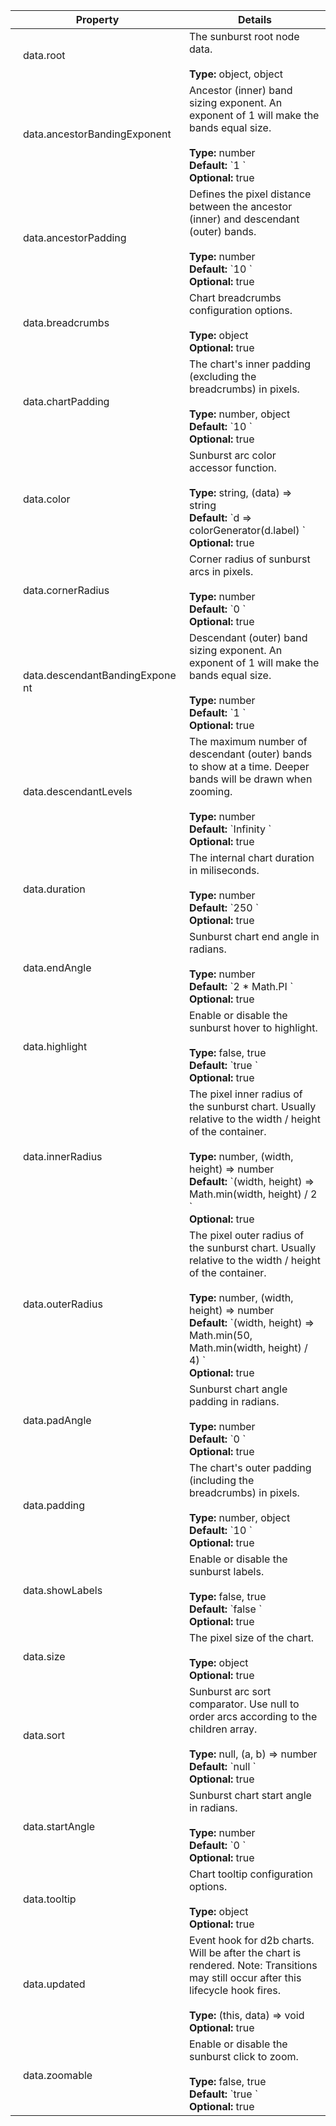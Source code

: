 

<script>
  function toggleNextRow(el) {
    const nextRow = el.nextElementSibling;
    nextRow.classList.toggle('hidden');
    el.classList.toggle('expanded');
  } 
</script>

<style>
  .parent td:first-child::before {
    position: absolute;
    left: 8px;
    content: '\f0da';
    font-family: FontAwesome;
  }

  .expanded td:first-child::before {
    content: '\f0d7';
    font-family: FontAwesome;
  }

  .child > td {
    padding: 0 !important;
    border: none !important;
  }

  .child table {
    margin: 0 !important;
    border: 0 !important;
  }

  tr td:first-child {
    min-width: 250px;
    max-width: 250px;
    width: 250px;
  }

  tr.hidden {
    display: none;
  }

  td {
    position: relative;
  }

  tbody tr td:first-child {
    padding-left: 20px;
  }
</style>

<table><thead><tr><th>Property</th><th>Details</th></tr></thead><tbody><tr class="parent" onclick="toggleNextRow(this)"><td>data.root</td><td>The sunburst root node data.<br><br><strong>Type:</strong> object, object<br></td></tr><tr class="child hidden">
        <td colspan="2"><table><tbody><tr><td>data.root.breadcrumb</td><td>Arc breadcrumb content, if set, this will override the sunburst's breadcrumb accessor. Use null to disable the breadcrumb for this arc.<br><br><strong>Type:</strong> string, null<br><strong>Optional:</strong> true<br></td></tr><tr><td>data.root.children</td><td>Sunburst node children.<br><br><strong>Type:</strong> array<br></td></tr><tr><td>data.root.children[].breadcrumb</td><td>Arc breadcrumb content, if set, this will override the sunburst's breadcrumb accessor. Use null to disable the breadcrumb for this arc.<br><br><strong>Type:</strong> string, null<br><strong>Optional:</strong> true<br></td></tr><tr><td>data.root.children[].color</td><td>Arc color, if set, this will override the sunburst's arc color accessor.<br><br><strong>Type:</strong> string<br><strong>Optional:</strong> true<br></td></tr><tr><td>data.root.children[].label</td><td>Sunburst node label.<br><br><strong>Type:</strong> string<br></td></tr><tr><td>data.root.children[].selected</td><td>Initial arc zoom state, Only one arc may be selected at a time.<br><br><strong>Type:</strong> false, true<br><strong>Default:</strong> `false `<br><strong>Optional:</strong> true<br></td></tr><tr><td>data.root.children[].size</td><td>Sunburst node size.<br><br><strong>Type:</strong> number<br></td></tr><tr><td>data.root.children[].tooltip</td><td>Arc tooltip content, if set, this will override the sunburst's tooltip accessor. Use null to disable the tooltip for this arc.<br><br><strong>Type:</strong> string, null<br><strong>Optional:</strong> true<br></td></tr><tr><td>data.root.color</td><td>Arc color, if set, this will override the sunburst's arc color accessor.<br><br><strong>Type:</strong> string<br><strong>Optional:</strong> true<br></td></tr><tr><td>data.root.label</td><td>Sunburst node label.<br><br><strong>Type:</strong> string<br></td></tr><tr><td>data.root.selected</td><td>Initial arc zoom state, Only one arc may be selected at a time.<br><br><strong>Type:</strong> false, true<br><strong>Default:</strong> `false `<br><strong>Optional:</strong> true<br></td></tr><tr><td>data.root.size</td><td>Sunburst node size. If a parent has a node size, it will override the automatic leaf node size aggrigate function. This is useful to oversize a parent node to indicate it is not completely resolved by it's children.<br><br><strong>Type:</strong> number<br><strong>Optional:</strong> true<br></td></tr><tr><td>data.root.tooltip</td><td>Arc tooltip content, if set, this will override the sunburst's tooltip accessor. Use null to disable the tooltip for this arc.<br><br><strong>Type:</strong> string, null<br><strong>Optional:</strong> true<br></td></tr><tr><td>data.root.breadcrumb</td><td>Arc breadcrumb content, if set, this will override the sunburst's breadcrumb accessor. Use null to disable the breadcrumb for this arc.<br><br><strong>Type:</strong> string, null<br><strong>Optional:</strong> true<br></td></tr><tr><td>data.root.color</td><td>Arc color, if set, this will override the sunburst's arc color accessor.<br><br><strong>Type:</strong> string<br><strong>Optional:</strong> true<br></td></tr><tr><td>data.root.label</td><td>Sunburst node label.<br><br><strong>Type:</strong> string<br></td></tr><tr><td>data.root.selected</td><td>Initial arc zoom state, Only one arc may be selected at a time.<br><br><strong>Type:</strong> false, true<br><strong>Default:</strong> `false `<br><strong>Optional:</strong> true<br></td></tr><tr><td>data.root.size</td><td>Sunburst node size.<br><br><strong>Type:</strong> number<br></td></tr><tr><td>data.root.tooltip</td><td>Arc tooltip content, if set, this will override the sunburst's tooltip accessor. Use null to disable the tooltip for this arc.<br><br><strong>Type:</strong> string, null<br><strong>Optional:</strong> true<br></td></tr></tbody></table></td>
      </tr><tr null><td>data.ancestorBandingExponent</td><td>Ancestor (inner) band sizing exponent. An exponent of 1 will make the bands equal size.<br><br><strong>Type:</strong> number<br><strong>Default:</strong> `1 `<br><strong>Optional:</strong> true<br></td></tr><tr null><td>data.ancestorPadding</td><td>Defines the pixel distance between the ancestor (inner) and descendant (outer) bands.<br><br><strong>Type:</strong> number<br><strong>Default:</strong> `10 `<br><strong>Optional:</strong> true<br></td></tr><tr class="parent" onclick="toggleNextRow(this)"><td>data.breadcrumbs</td><td>Chart breadcrumbs configuration options.<br><br><strong>Type:</strong> object<br><strong>Optional:</strong> true<br></td></tr><tr class="child hidden">
        <td colspan="2"><table><tbody><tr><td>data.breadcrumbs.enabled</td><td>Enable or disable the breadcrumbs.<br><br><strong>Type:</strong> false, true<br><strong>Default:</strong> `true `<br><strong>Optional:</strong> true<br></td></tr><tr><td>data.breadcrumbs.html</td><td>Html content to be displayed in the arc's breadcrumb. A null value will disable the arc's breadcrumb.<br><br><strong>Type:</strong> null, string, (data, value, percent) => string, null<br><strong>Default:</strong> `function (data, value, percent) {   return `     <div class = 'd2b-sunburst-breadcrumb'>       <div class = 'd2b-sunburst-label'>         ${data.label}       </div>       <div class = 'd2b-sunburst-value'>         ${value}         ${percent > 1 ? '' : `<div class = 'd2b-sunburst-percent'> ${d3.format('.0%')(percent)} </div>`}       </div>     </div>   ` } `<br><strong>Optional:</strong> true<br></td></tr><tr><td>data.breadcrumbs.orient</td><td>Breadcrumbs orientation, relative to the chart.<br><br><strong>Type:</strong> "top", "left", "right", "bottom"<br><strong>Default:</strong> `'right' `<br><strong>Optional:</strong> true<br></td></tr></tbody></table></td>
      </tr><tr class="parent" onclick="toggleNextRow(this)"><td>data.chartPadding</td><td>The chart's inner padding (excluding the breadcrumbs) in pixels.<br><br><strong>Type:</strong> number, object<br><strong>Default:</strong> `10 `<br><strong>Optional:</strong> true<br></td></tr><tr class="child hidden">
        <td colspan="2"><table><tbody><tr><td>data.chartPadding.bottom</td><td><strong>Type:</strong> number<br></td></tr><tr><td>data.chartPadding.left</td><td><strong>Type:</strong> number<br></td></tr><tr><td>data.chartPadding.right</td><td><strong>Type:</strong> number<br></td></tr><tr><td>data.chartPadding.top</td><td><strong>Type:</strong> number<br></td></tr></tbody></table></td>
      </tr><tr null><td>data.color</td><td>Sunburst arc color accessor function.<br><br><strong>Type:</strong> string, (data) => string<br><strong>Default:</strong> `d => colorGenerator(d.label) `<br><strong>Optional:</strong> true<br></td></tr><tr null><td>data.cornerRadius</td><td>Corner radius of sunburst arcs in pixels.<br><br><strong>Type:</strong> number<br><strong>Default:</strong> `0 `<br><strong>Optional:</strong> true<br></td></tr><tr null><td>data.descendantBandingExponent</td><td>Descendant (outer) band sizing exponent. An exponent of 1 will make the bands equal size.<br><br><strong>Type:</strong> number<br><strong>Default:</strong> `1 `<br><strong>Optional:</strong> true<br></td></tr><tr null><td>data.descendantLevels</td><td>The maximum number of descendant (outer) bands to show at a time. Deeper bands will be drawn when zooming.<br><br><strong>Type:</strong> number<br><strong>Default:</strong> `Infinity `<br><strong>Optional:</strong> true<br></td></tr><tr null><td>data.duration</td><td>The internal chart duration in miliseconds.<br><br><strong>Type:</strong> number<br><strong>Default:</strong> `250 `<br><strong>Optional:</strong> true<br></td></tr><tr null><td>data.endAngle</td><td>Sunburst chart end angle in radians.<br><br><strong>Type:</strong> number<br><strong>Default:</strong> `2 * Math.PI `<br><strong>Optional:</strong> true<br></td></tr><tr null><td>data.highlight</td><td>Enable or disable the sunburst hover to highlight.<br><br><strong>Type:</strong> false, true<br><strong>Default:</strong> `true `<br><strong>Optional:</strong> true<br></td></tr><tr null><td>data.innerRadius</td><td>The pixel inner radius of the sunburst chart. Usually relative to the width / height of the container.<br><br><strong>Type:</strong> number, (width, height) => number<br><strong>Default:</strong> `(width, height) => Math.min(width, height) / 2 `<br><strong>Optional:</strong> true<br></td></tr><tr null><td>data.outerRadius</td><td>The pixel outer radius of the sunburst chart. Usually relative to the width / height of the container.<br><br><strong>Type:</strong> number, (width, height) => number<br><strong>Default:</strong> `(width, height) => Math.min(50, Math.min(width, height) / 4) `<br><strong>Optional:</strong> true<br></td></tr><tr null><td>data.padAngle</td><td>Sunburst chart angle padding in radians.<br><br><strong>Type:</strong> number<br><strong>Default:</strong> `0 `<br><strong>Optional:</strong> true<br></td></tr><tr class="parent" onclick="toggleNextRow(this)"><td>data.padding</td><td>The chart's outer padding (including the breadcrumbs) in pixels.<br><br><strong>Type:</strong> number, object<br><strong>Default:</strong> `10 `<br><strong>Optional:</strong> true<br></td></tr><tr class="child hidden">
        <td colspan="2"><table><tbody><tr><td>data.padding.bottom</td><td><strong>Type:</strong> number<br></td></tr><tr><td>data.padding.left</td><td><strong>Type:</strong> number<br></td></tr><tr><td>data.padding.right</td><td><strong>Type:</strong> number<br></td></tr><tr><td>data.padding.top</td><td><strong>Type:</strong> number<br></td></tr></tbody></table></td>
      </tr><tr null><td>data.showLabels</td><td>Enable or disable the sunburst labels.<br><br><strong>Type:</strong> false, true<br><strong>Default:</strong> `false `<br><strong>Optional:</strong> true<br></td></tr><tr class="parent" onclick="toggleNextRow(this)"><td>data.size</td><td>The pixel size of the chart.<br><br><strong>Type:</strong> object<br><strong>Optional:</strong> true<br></td></tr><tr class="child hidden">
        <td colspan="2"><table><tbody><tr><td>data.size.height</td><td>The pixel height of the chart. If not given, the container height will be used.<br><br><strong>Type:</strong> number<br><strong>Optional:</strong> true<br></td></tr><tr><td>data.size.width</td><td>The pixel width of the chart. If not given, the container width will be used.<br><br><strong>Type:</strong> number<br><strong>Optional:</strong> true<br></td></tr></tbody></table></td>
      </tr><tr null><td>data.sort</td><td>Sunburst arc sort comparator. Use null to order arcs according to the children array.<br><br><strong>Type:</strong> null, (a, b) => number<br><strong>Default:</strong> `null `<br><strong>Optional:</strong> true<br></td></tr><tr null><td>data.startAngle</td><td>Sunburst chart start angle in radians.<br><br><strong>Type:</strong> number<br><strong>Default:</strong> `0 `<br><strong>Optional:</strong> true<br></td></tr><tr class="parent" onclick="toggleNextRow(this)"><td>data.tooltip</td><td>Chart tooltip configuration options.<br><br><strong>Type:</strong> object<br><strong>Optional:</strong> true<br></td></tr><tr class="child hidden">
        <td colspan="2"><table><tbody><tr><td>data.tooltip.at</td><td>This specifies where the tooltip will be positioned relative to the hovered item. By default, this will alternate between 'center left' and 'center right' depending on the position of the cursor relative to the viewport.<br><br><strong>Type:</strong> "top left", "top center", "top right", "center left", "center center", "center right", "bottom center", "bottom right"<br><strong>Optional:</strong> true<br></td></tr><tr><td>data.tooltip.followMouse</td><td>Tooltip will follow the mouse instead of being placed in a static position relative to the hovered element.<br><br><strong>Type:</strong> false, true<br><strong>Default:</strong> `true `<br><strong>Optional:</strong> true<br></td></tr><tr><td>data.tooltip.html</td><td>Html content to be displayed in the arc's tooltip. A null value will disable the arc's tooltip.<br><br><strong>Type:</strong> null, string, (data, value, percent) => string, null<br><strong>Default:</strong> `function (data, value, percent) {   return `     <div class = 'd2b-sunburst-tooltip'>       <div class = 'd2b-sunburst-label'>         ${data.label}       </div>       <div class = 'd2b-sunburst-value'>         ${value}         ${percent > 1 ? '' : `<div class = 'd2b-sunburst-percent'> ${d3.format('.0%')(percent)} </div>`}       </div>     </div>   ` } `<br><strong>Optional:</strong> true<br></td></tr><tr><td>data.tooltip.my</td><td>Orientation of the tooltip. By default, this will alternate between 'left' and 'right' depending on the position of the cursor relative to the viewport.<br><br><strong>Type:</strong> "top", "left", "right", "bottom"<br><strong>Optional:</strong> true<br></td></tr></tbody></table></td>
      </tr><tr null><td>data.updated</td><td>Event hook for d2b charts. Will be after the chart is rendered. Note: Transitions may still occur after this lifecycle hook fires.<br><br><strong>Type:</strong> (this, data) => void<br><strong>Optional:</strong> true<br></td></tr><tr null><td>data.zoomable</td><td>Enable or disable the sunburst click to zoom.<br><br><strong>Type:</strong> false, true<br><strong>Default:</strong> `true `<br><strong>Optional:</strong> true<br></td></tr></tbody></table>